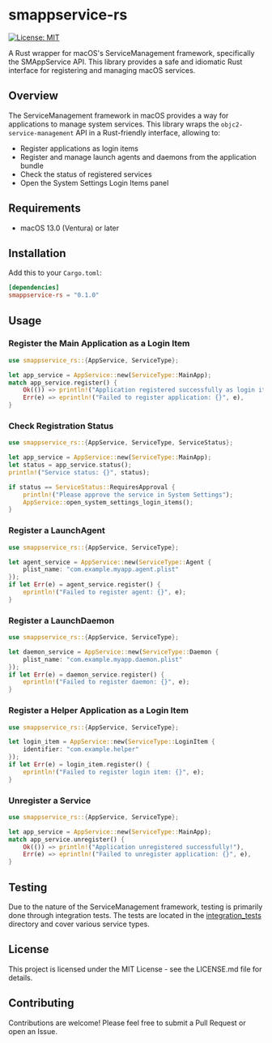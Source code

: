 # smappservice-rs

<!-- [![Crates.io](https://img.shields.io/crates/v/smappservice-rs)](https://crates.io/crates/smappservice-rs)
[![Documentation](https://docs.rs/smappservice-rs/badge.svg)](https://docs.rs/smappservice-rs) -->
[![License: MIT](https://img.shields.io/badge/License-MIT-yellow.svg)](https://opensource.org/licenses/MIT)

A Rust wrapper for macOS's ServiceManagement framework, specifically the SMAppService API. This library provides a safe and idiomatic Rust interface for registering and managing macOS services.

## Overview

The ServiceManagement framework in macOS provides a way for applications to manage system services. This library wraps the `objc2-service-management` API in a Rust-friendly interface, allowing to:

- Register applications as login items
- Register and manage launch agents and daemons from the application bundle
- Check the status of registered services
- Open the System Settings Login Items panel

## Requirements

- macOS 13.0 (Ventura) or later

## Installation

Add this to your `Cargo.toml`:

```toml
[dependencies]
smappservice-rs = "0.1.0"
```

## Usage

### Register the Main Application as a Login Item

```rust
use smappservice_rs::{AppService, ServiceType};

let app_service = AppService::new(ServiceType::MainApp);
match app_service.register() {
    Ok(()) => println!("Application registered successfully as login item!"),
    Err(e) => eprintln!("Failed to register application: {}", e),
}
```

### Check Registration Status

```rust
use smappservice_rs::{AppService, ServiceType, ServiceStatus};

let app_service = AppService::new(ServiceType::MainApp);
let status = app_service.status();
println!("Service status: {}", status);

if status == ServiceStatus::RequiresApproval {
    println!("Please approve the service in System Settings");
    AppService::open_system_settings_login_items();
}
```

### Register a LaunchAgent

```rust
use smappservice_rs::{AppService, ServiceType};

let agent_service = AppService::new(ServiceType::Agent {
    plist_name: "com.example.myapp.agent.plist"
});
if let Err(e) = agent_service.register() {
    eprintln!("Failed to register agent: {}", e);
}
```

### Register a LaunchDaemon

```rust
use smappservice_rs::{AppService, ServiceType};

let daemon_service = AppService::new(ServiceType::Daemon {
    plist_name: "com.example.myapp.daemon.plist"
});
if let Err(e) = daemon_service.register() {
    eprintln!("Failed to register daemon: {}", e);
}
```

### Register a Helper Application as a Login Item

```rust
use smappservice_rs::{AppService, ServiceType};

let login_item = AppService::new(ServiceType::LoginItem {
    identifier: "com.example.helper"
});
if let Err(e) = login_item.register() {
    eprintln!("Failed to register login item: {}", e);
}
```

### Unregister a Service

```rust
use smappservice_rs::{AppService, ServiceType};

let app_service = AppService::new(ServiceType::MainApp);
match app_service.unregister() {
    Ok(()) => println!("Application unregistered successfully!"),
    Err(e) => eprintln!("Failed to unregister application: {}", e),
}
```

## Testing

Due to the nature of the ServiceManagement framework, testing is primarily done through integration tests. The tests are located in the [integration_tests](integration_tests/) directory and cover various service types.

## License

This project is licensed under the MIT License - see the LICENSE.md file for details.

## Contributing

Contributions are welcome! Please feel free to submit a Pull Request or open an Issue.
